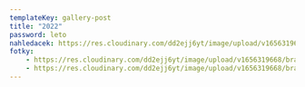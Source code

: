```yaml
---
templateKey: gallery-post
title: "2022"
password: leto
nahledacek: https://res.cloudinary.com/dd2ejj6yt/image/upload/v1656319668/bradavice_djels0.png
fotky: 
    - https://res.cloudinary.com/dd2ejj6yt/image/upload/v1656319668/bradavice_djels0.png
    - https://res.cloudinary.com/dd2ejj6yt/image/upload/v1656319668/bradavice_djels0.png
---
```

